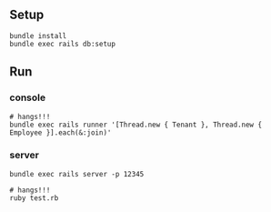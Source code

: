 ## Setup

```
bundle install
bundle exec rails db:setup
```

## Run

### console

```
# hangs!!!
bundle exec rails runner '[Thread.new { Tenant }, Thread.new { Employee }].each(&:join)'
```

### server

```
bundle exec rails server -p 12345
```

```
# hangs!!!
ruby test.rb
```

